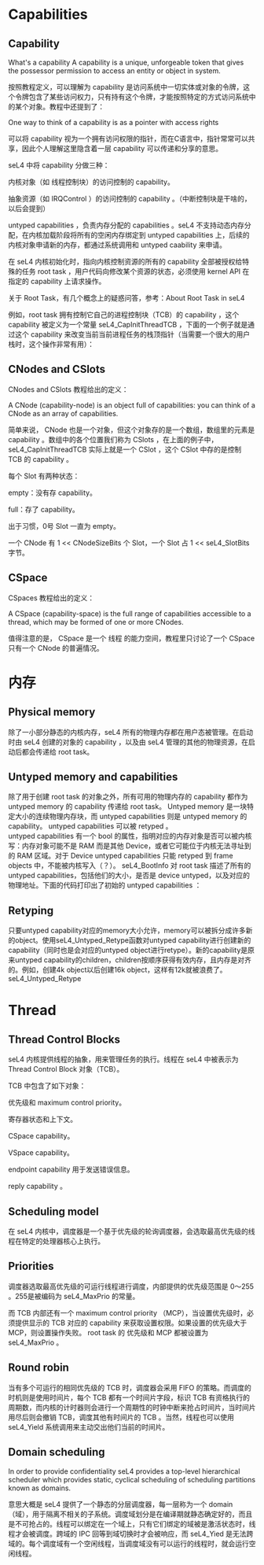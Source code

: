 # Capabilities
## Capability
What's a capability
A capability is a unique, unforgeable token that gives the possessor permission to access an entity or object in system.

按照教程定义，可以理解为 capability 是访问系统中一切实体或对象的令牌，这个令牌包含了某些访问权力，只有持有这个令牌，才能按照特定的方式访问系统中的某个对象。教程中还提到了：

One way to think of a capability is as a pointer with access rights

可以将 capability 视为一个拥有访问权限的指针，而在C语言中，指针常常可以共享，因此个人理解这里隐含着一层 capability 可以传递和分享的意思。

seL4 中将 capability 分做三种：

内核对象（如 线程控制块）的访问控制的 capability。

抽象资源（如 IRQControl ）的访问控制的 capability 。（中断控制块是干啥的，以后会提到）

untyped capabilities ，负责内存分配的 capabilities 。seL4 不支持动态内存分配，在内核加载阶段将所有的空闲内存绑定到 untyped capabilities 上，后续的内核对象申请新的内存，都通过系统调用和 untyped caability 来申请。

在 seL4 内核初始化时，指向内核控制资源的所有的 capability 全部被授权给特殊的任务 root task ，用户代码向修改某个资源的状态，必须使用 kernel API 在指定的 capability 上请求操作。

关于 Root Task，有几个概念上的疑惑问答，参考：About Root Task in seL4

例如，root task 拥有控制它自己的进程控制块（TCB）的 capability ，这个 capability 被定义为一个常量 seL4_CapInitThreadTCB ，下面的一个例子就是通过这个 capability 来改变当前当前进程任务的栈顶指针（当需要一个很大的用户栈时，这个操作非常有用）：
## CNodes and CSlots
CNodes and CSlots
教程给出的定义：

A CNode (capability-node) is an object full of capabilities: you can think of a CNode as an array of capabilities.

简单来说， CNode 也是一个对象，但这个对象存的是一个数组，数组里的元素是 capability 。数组中的各个位置我们称为 CSlots ，在上面的例子中， seL4_CapInitThreadTCB 实际上就是一个 CSlot ，这个 CSlot 中存的是控制 TCB 的 capability 。

每个 Slot 有两种状态：

empty：没有存 capability。

full：存了 capability。

出于习惯，0号 Slot 一直为 empty。

一个 CNode 有 1 << CNodeSizeBits 个 Slot，一个 Slot 占 1 << seL4_SlotBits 字节。
## CSpace
CSpaces
教程给出的定义：

A CSpace (capability-space) is the full range of capabilities accessible to a thread, which may be formed of one or more CNodes.

值得注意的是， CSpace 是一个 线程 的能力空间，教程里只讨论了一个 CSpace 只有一个 CNode 的普遍情况。

# 内存
## Physical memory
除了一小部分静态的内核内存，seL4 所有的物理内存都在用户态被管理。在启动时由 seL4 创建的对象的 capability ，以及由 seL4 管理的其他的物理资源，在启动后都会传递给 root task。
## Untyped memory and capabilities
除了用于创建 root task 的对象之外，所有可用的物理内存的 capability 都作为 untyped memory 的 capability 传递给 root task。 Untyped memory 是一块特定大小的连续物理内存块，而 untyped capabilities 则是 untyped memory 的 capability。 untyped capabilities 可以被 retyped 。  
untyped capabilities 有一个 bool 的属性，指明对应的内存对象是否可以被内核写：内存对象可能不是 RAM 而是其他 Device，或者它可能位于内核无法寻址到的 RAM 区域。对于 Device untyped capabilities 只能 retyped 到 frame objects 中，不能被内核写入（？）。
seL4_BootInfo 对 root task 描述了所有的 untyped capabilities，包括他们的大小，是否是 device untyped，以及对应的物理地址。下面的代码打印出了初始的 untyped capabilities ：
## Retyping
只要untyped capability对应的memory大小允许，memory可以被拆分成许多新的object。使用seL4_Untyped_Retype函数对untyped capability进行创建新的capability（同时也是会对应的untyped object进行retype）。新的capability是原来untyped capability的children，children按顺序获得有效内存，且内存是对齐的。例如，创建4k object以后创建16k object，这样有12k就被浪费了。
seL4_Untyped_Retype

# Thread
## Thread Control Blocks
seL4 内核提供线程的抽象，用来管理任务的执行。线程在 seL4 中被表示为 Thread Control Block 对象（TCB）。

TCB 中包含了如下对象：

优先级和 maximum control priority。

寄存器状态和上下文。

CSpace capability。

VSpace capability。

endpoint capability 用于发送错误信息。

reply capability 。

## Scheduling model
在 seL4 内核中，调度器是一个基于优先级的轮询调度器，会选取最高优先级的线程在特定的处理器核心上执行。

## Priorities

调度器选取最高优先级的可运行线程进行调度，内部提供的优先级范围是 0～255 。255是被编码为 seL4_MaxPrio 的常量。

而 TCB 内部还有一个 maximum control priority （MCP），当设置优先级时，必须提供显示的 TCB 对应的 capability 来获取设置权限。如果设置的优先级大于 MCP，则设置操作失败。 root task 的 优先级和 MCP 都被设置为 seL4_MaxPrio 。

## Round robin

当有多个可运行的相同优先级的 TCB 时，调度器会采用 FIFO 的策略。而调度的时机则是使用时间片，每个 TCB 都有一个时间片字段，标识 TCB 有资格执行的周期数，而内核的计时器则会进行一个周期性的时钟中断来抢占时间片，当时间片用尽后则会撤销 TCB，调度其他有时间片的 TCB 。当然，线程也可以使用 seL4_Yield 系统调用来主动交出他们当前的时间片。

## Domain scheduling

In order to provide confidentiality seL4 provides a top-level hierarchical scheduler which provides static, cyclical scheduling of scheduling partitions known as domains.

意思大概是 seL4 提供了一个静态的分层调度器，每一层称为一个 domain （域），用于隔离不相关的子系统。调度域划分是在编译期就静态确定好的，而且是不可抢占的。线程可以绑定在一个域上，只有它们绑定的域被是激活状态时，线程才会被调度。跨域的 IPC 回等到域切换时才会被响应，而 seL4_Yied 是无法跨域的。每个调度域有一个空闲线程，当调度域没有可以运行的线程时，就会运行空闲线程。